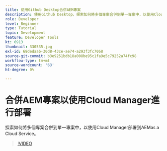 ```yaml
---
title: 使用Github Desktop合併AEM專案
description: 使用Github Desktop，探索如何將多個專案合併到單一專案中，以使用Cloud Manager部署到AEMas a Cloud Service。
role: Developer
level: Beginner
type: Tutorial
topic: Development
feature: Developer Tools
kt: 6913
thumbnail: 330535.jpg
exl-id: 68dedaa6-30d8-43ce-ae74-a293f3fc7068
source-git-commit: b3e9251bdb18a008be95c1fa9e5c79252a74fc98
workflow-type: tm+mt
source-wordcount: '63'
ht-degree: 0%

---
```


# 合併AEM專案以使用Cloud Manager進行部署

探索如何將多個專案合併到單一專案中，以使用Cloud Manager部署到AEMas a Cloud Service。

>[!VIDEO](https://video.tv.adobe.com/v/330535?quality=12&learn=on)
